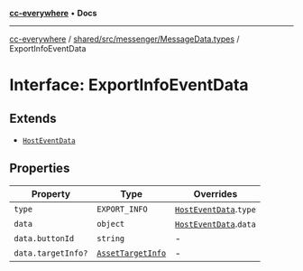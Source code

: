 [**cc-everywhere**](../../../../../index.md) • **Docs**

***

[cc-everywhere](../../../../../index.md) / [shared/src/messenger/MessageData.types](../index.md) / ExportInfoEventData

# Interface: ExportInfoEventData

## Extends

- [`HostEventData`](HostEventData.md)

## Properties

| Property | Type | Overrides |
| ------ | ------ | ------ |
| `type` | `EXPORT_INFO` | [`HostEventData`](HostEventData.md).`type` |
| `data` | `object` | [`HostEventData`](HostEventData.md).`data` |
| `data.buttonId` | `string` | - |
| `data.targetInfo?` | [`AssetTargetInfo`](../../../types/PublishParams.types/interfaces/AssetTargetInfo.md) | - |

